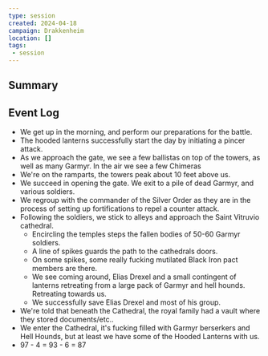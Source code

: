 ```yaml
---
type: session
created: 2024-04-18
campaign: Drakkenheim
location: []
tags:
 - session
---
```



## Summary

## Event Log

- We get up in the morning, and perform our preparations for the battle.
- The hooded lanterns successfully start the day by initiating a pincer attack.
- As we approach the gate, we see a few ballistas on top of the towers, as well as many Garmyr. In the air we see a few Chimeras
- We're on the ramparts, the towers peak about 10 feet above us.
- We succeed in opening the gate. We exit to a pile of dead Garmyr, and various soldiers.
- We regroup with the commander of the Silver Order as they are in the process of setting up fortifications to repel a counter attack.
- Following the soldiers, we stick to alleys and approach the Saint Vitruvio cathedral.
	- Encircling the temples steps the fallen bodies of 50-60 Garmyr soldiers.
	- A line of spikes guards the path to the cathedrals doors.
	- On some spikes, some really fucking mutilated Black Iron pact members are there.
	- We see coming around, Elias Drexel and a small contingent of lanterns retreating from a large pack of Garmyr and hell hounds. Retreating towards us.
	- We successfully save Elias Drexel and most of his group.
- We're told that beneath the Cathedral, the royal family had a vault where they stored documents/etc..
- We enter the Cathedral, it's fucking filled with Garmyr berserkers and Hell Hounds, but at least we have some of the Hooded Lanterns with us.
- 97 - 4 = 93 - 6 = 87